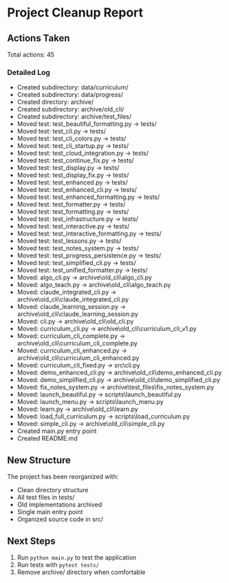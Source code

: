 # Project Cleanup Report

## Actions Taken

Total actions: 45

### Detailed Log

- Created subdirectory: data/curriculum/
- Created subdirectory: data/progress/
- Created directory: archive/
- Created subdirectory: archive/old_cli/
- Created subdirectory: archive/test_files/
- Moved test: test_beautiful_formatting.py → tests/
- Moved test: test_cli.py → tests/
- Moved test: test_cli_colors.py → tests/
- Moved test: test_cli_startup.py → tests/
- Moved test: test_cloud_integration.py → tests/
- Moved test: test_continue_fix.py → tests/
- Moved test: test_display.py → tests/
- Moved test: test_display_fix.py → tests/
- Moved test: test_enhanced.py → tests/
- Moved test: test_enhanced_cli.py → tests/
- Moved test: test_enhanced_formatting.py → tests/
- Moved test: test_formatter.py → tests/
- Moved test: test_formatting.py → tests/
- Moved test: test_infrastructure.py → tests/
- Moved test: test_interactive.py → tests/
- Moved test: test_interactive_formatting.py → tests/
- Moved test: test_lessons.py → tests/
- Moved test: test_notes_system.py → tests/
- Moved test: test_progress_persistence.py → tests/
- Moved test: test_simplified_cli.py → tests/
- Moved test: test_unified_formatter.py → tests/
- Moved: algo_cli.py → archive\old_cli\algo_cli.py
- Moved: algo_teach.py → archive\old_cli\algo_teach.py
- Moved: claude_integrated_cli.py → archive\old_cli\claude_integrated_cli.py
- Moved: claude_learning_session.py → archive\old_cli\claude_learning_session.py
- Moved: cli.py → archive\old_cli\old_cli.py
- Moved: curriculum_cli.py → archive\old_cli\curriculum_cli_v1.py
- Moved: curriculum_cli_complete.py → archive\old_cli\curriculum_cli_complete.py
- Moved: curriculum_cli_enhanced.py → archive\old_cli\curriculum_cli_enhanced.py
- Moved: curriculum_cli_fixed.py → src\cli.py
- Moved: demo_enhanced_cli.py → archive\old_cli\demo_enhanced_cli.py
- Moved: demo_simplified_cli.py → archive\old_cli\demo_simplified_cli.py
- Moved: fix_notes_system.py → archive\test_files\fix_notes_system.py
- Moved: launch_beautiful.py → scripts\launch_beautiful.py
- Moved: launch_menu.py → scripts\launch_menu.py
- Moved: learn.py → archive\old_cli\learn.py
- Moved: load_full_curriculum.py → scripts\load_curriculum.py
- Moved: simple_cli.py → archive\old_cli\simple_cli.py
- Created main.py entry point
- Created README.md

## New Structure

The project has been reorganized with:
- Clean directory structure
- All test files in tests/
- Old implementations archived
- Single main entry point
- Organized source code in src/

## Next Steps

1. Run `python main.py` to test the application
2. Run tests with `pytest tests/`
3. Remove archive/ directory when comfortable
